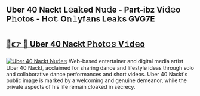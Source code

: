 ## Uber 40 Nackt L𝚎a𝚔ed N𝚞𝚍e - Part-ibz Vi𝚍𝚎o P𝚑𝚘tos - H𝚘𝚝 O𝚗𝚕yf𝚊ns L𝚎a𝚔s GVG7E

# <h2><a href="http://kf9fcp.oniu.top/?m=Uber+40+Nackt">🔗👉 🔴 Uber 40 Nackt P𝚑ot𝚘𝚜 V𝚒d𝚎o</a></h2>

[![Uber 40 Nackt Nu𝚍e𝚜](https://i.imgur.com/0qMVB7G.gif)](http://kf9fcp.oniu.top/?m=Uber+40+Nackt)
Web-based entertainer and digital media artist Uber 40 Nackt, acclaimed for sharing dance and lifestyle ideas through solo and collaborative dance performances and short videos. Uber 40 Nackt's public image is marked by a welcoming and genuine demeanor, while the private aspects of his life remain cloaked in secrecy.  

